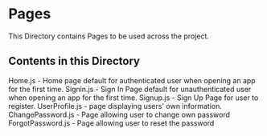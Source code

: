 <h1>Pages</h1>
This Directory contains Pages to be used across the project.

<h2>Contents in this Directory</h2>
Home.js - Home page default for authenticated user when opening an app for the first time.
Signin.js - Sign In Page default for unauthenticated user when opening an app for the first time.
Signup.js  - Sign Up Page for user to register.
UserProfile.js - page displaying users' own information.
ChangePassword.js - Page allowing user to change own password
ForgotPassword.js - Page allowing user to reset the password
